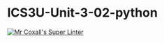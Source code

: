 # ICS3U-Unit-3-02-python

[![Mr Coxall's Super Linter](https://github.com/Johanna-liu16/ICS3U-Unit-3-02-CPP/workflows/Mr%20Coxall's%20Super%20Linter/badge.svg)](https://github.com/Johanna-liu16/ICS3U-Unit-3-02-CPP/actions/)
